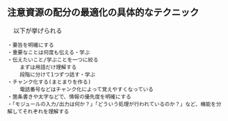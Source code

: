 ## 注意資源の配分の最適化の具体的なテクニック		
　以下が挙げられる		
```
・要旨を明確にする
・重要なことは何度も伝える・学ぶ
・伝えたいこと/学ぶことを一つに絞る
	まずは用語だけ理解する
	段階に分けて1つずつ話す・学ぶ
・チャンク化する(まとまりを作る)
	電話番号などはチャンク化によって覚えやすくなっている
・箇条書きや太字などで、情報の優先度を明確にする
・「モジュールの入力/出力は何か？」「どういう処理が行われているのか？」など、機能を分解してそれぞれを理解する
```

